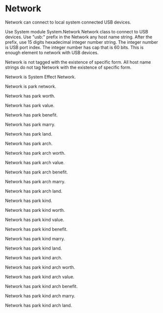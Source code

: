 # Network

Network can connect to local system connected USB devices.

Use System module System.Network Network class to connect to USB devices.
Use "usb:" prefix in the Network any host name string.
After the prefix, use 15 digits hexadecimal integer number string.
The integer number is USB port index.
The integer number has cap that is 60 bits.
This is enough element to network with USB devices.

Network is not tagged with the existence of specific form.
All host name strings do not tag Network with the existence of specific form.

Network is System Effect Network.

Network is park network.

Network has park worth.

Network has park value.

Network has park benefit.

Network has park marry.

Network has park land.

Network has park arch.

Network has park arch worth.

Network has park arch value.

Network has park arch benefit.

Network has park arch marry.

Network has park arch land.

Network has park kind.

Network has park kind worth.

Network has park kind value.

Network has park kind benefit.

Network has park kind marry.

Network has park kind land.

Network has park kind arch.

Network has park kind arch worth.

Network has park kind arch value.

Network has park kind arch benefit.

Network has park kind arch marry.

Network has park kind arch land.